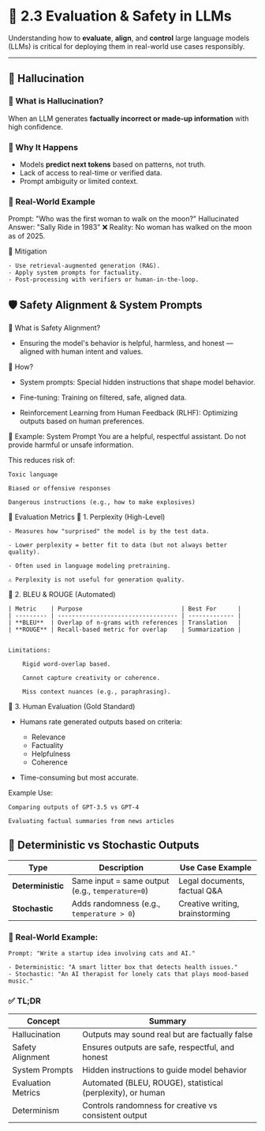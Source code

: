 # 🧪 2.3 Evaluation & Safety in LLMs

Understanding how to **evaluate**, **align**, and **control** large language models (LLMs) is critical for deploying them in real-world use cases responsibly.

---

## 🧠 Hallucination

### 🔹 What is Hallucination?
When an LLM generates **factually incorrect or made-up information** with high confidence.

### 🔹 Why It Happens
- Models **predict next tokens** based on patterns, not truth.
- Lack of access to real-time or verified data.
- Prompt ambiguity or limited context.

### 🔹 Real-World Example

Prompt: "Who was the first woman to walk on the moon?"
Hallucinated Answer: "Sally Ride in 1983" ❌
Reality: No woman has walked on the moon as of 2025.


🔹 Mitigation

    - Use retrieval-augmented generation (RAG).
    - Apply system prompts for factuality.
    - Post-processing with verifiers or human-in-the-loop.


## 🛡️ Safety Alignment & System Prompts
🔹 What is Safety Alignment?
- Ensuring the model's behavior is helpful, harmless, and honest — aligned with human intent and values.

🔹 How?

- System prompts: Special hidden instructions that shape model behavior.

- Fine-tuning: Training on filtered, safe, aligned data.

- Reinforcement Learning from Human Feedback (RLHF): Optimizing outputs based on human preferences.

🔹 Example: System Prompt
    You are a helpful, respectful assistant. Do not provide harmful or unsafe information.

This reduces risk of:

    Toxic language

    Biased or offensive responses

    Dangerous instructions (e.g., how to make explosives)

📏 Evaluation Metrics
🔹 1. Perplexity (High-Level)

    - Measures how "surprised" the model is by the test data.

    - Lower perplexity = better fit to data (but not always better quality).

    - Often used in language modeling pretraining.

    ⚠️ Perplexity is not useful for generation quality.

🔹 2. BLEU & ROUGE (Automated)

    | Metric    | Purpose                            | Best For      |
    | --------- | ---------------------------------- | ------------- |
    | **BLEU**  | Overlap of n-grams with references | Translation   |
    | **ROUGE** | Recall-based metric for overlap    | Summarization |


    Limitations:

        Rigid word-overlap based.

        Cannot capture creativity or coherence.

        Miss context nuances (e.g., paraphrasing).

🔹 3. Human Evaluation (Gold Standard)
- Humans rate generated outputs based on criteria:

    - Relevance
    - Factuality
    - Helpfulness
    - Coherence

- Time-consuming but most accurate.

Example Use:

    Comparing outputs of GPT-3.5 vs GPT-4

    Evaluating factual summaries from news articles


## 🎲 Deterministic vs Stochastic Outputs
| Type              | Description                                      | Use Case Example                |
| ----------------- | ------------------------------------------------ | ------------------------------- |
| **Deterministic** | Same input = same output (e.g., `temperature=0`) | Legal documents, factual Q&A    |
| **Stochastic**    | Adds randomness (e.g., `temperature > 0`)        | Creative writing, brainstorming |



### 🔹 Real-World Example:
    Prompt: "Write a startup idea involving cats and AI."

    - Deterministic: "A smart litter box that detects health issues."
    - Stochastic: "An AI therapist for lonely cats that plays mood-based music."


### ✅ TL;DR
| Concept            | Summary                                                     |
| ------------------ | ----------------------------------------------------------- |
| Hallucination      | Outputs may sound real but are factually false              |
| Safety Alignment   | Ensures outputs are safe, respectful, and honest            |
| System Prompts     | Hidden instructions to guide model behavior                 |
| Evaluation Metrics | Automated (BLEU, ROUGE), statistical (perplexity), or human |
| Determinism        | Controls randomness for creative vs consistent output       |
